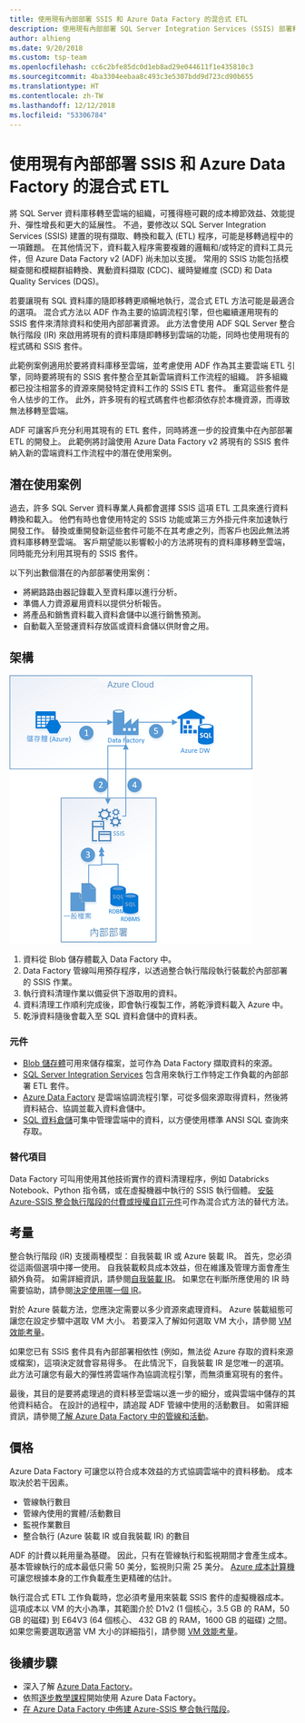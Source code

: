 ```yaml
---
title: 使用現有內部部署 SSIS 和 Azure Data Factory 的混合式 ETL
description: 使用現有內部部署 SQL Server Integration Services (SSIS) 部署和 Azure Data Factory 的混合式 ETL
author: alhieng
ms.date: 9/20/2018
ms.custom: tsp-team
ms.openlocfilehash: cc6c2bfe85dc0d1eb8ad29e044611f1e435810c3
ms.sourcegitcommit: 4ba3304eebaa8c493c3e5307bdd9d723cd90b655
ms.translationtype: HT
ms.contentlocale: zh-TW
ms.lasthandoff: 12/12/2018
ms.locfileid: "53306784"
---
```

# <a name="hybrid-etl-with-existing-on-premises-ssis-and-azure-data-factory"></a>使用現有內部部署 SSIS 和 Azure Data Factory 的混合式 ETL

將 SQL Server 資料庫移轉至雲端的組織，可獲得極可觀的成本樽節效益、效能提升、彈性增長和更大的延展性。 不過，要修改以 SQL Server Integration Services (SSIS) 建置的現有擷取、轉換和載入 (ETL) 程序，可能是移轉過程中的一項難題。 在其他情況下，資料載入程序需要複雜的邏輯和/或特定的資料工具元件，但 Azure Data Factory v2 (ADF) 尚未加以支援。 常用的 SSIS 功能包括模糊查閱和模糊群組轉換、異動資料擷取 (CDC)、緩時變維度 (SCD) 和 Data Quality Services (DQS)。

若要讓現有 SQL 資料庫的隨即移轉更順暢地執行，混合式 ETL 方法可能是最適合的選項。 混合式方法以 ADF 作為主要的協調流程引擎，但也繼續運用現有的 SSIS 套件來清除資料和使用內部部署資源。 此方法會使用 ADF SQL Server 整合執行階段 (IR) 來啟用將現有的資料庫隨即轉移到雲端的功能，同時也使用現有的程式碼和 SSIS 套件。

此範例案例適用於要將資料庫移至雲端，並考慮使用 ADF 作為其主要雲端 ETL 引擎，同時要將現有的 SSIS 套件整合至其新雲端資料工作流程的組織。 許多組織都已投注相當多的資源來開發特定資料工作的 SSIS ETL 套件。 重寫這些套件是令人怯步的工作。 此外，許多現有的程式碼套件也都須依存於本機資源，而導致無法移轉至雲端。

ADF 可讓客戶充分利用其現有的 ETL 套件，同時將進一步的投資集中在內部部署 ETL 的開發上。 此範例將討論使用 Azure Data Factory v2 將現有的 SSIS 套件納入新的雲端資料工作流程中的潛在使用案例。

## <a name="potential-use-cases"></a>潛在使用案例

過去，許多 SQL Server 資料專業人員都會選擇 SSIS 這項 ETL 工具來進行資料轉換和載入。 他們有時也會使用特定的 SSIS 功能或第三方外掛元件來加速執行開發工作。 替換或重開發新這些套件可能不在其考慮之列，而客戶也因此無法將資料庫移轉至雲端。 客戶期望能以影響較小的方法將現有的資料庫移轉至雲端，同時能充分利用其現有的 SSIS 套件。

以下列出數個潛在的內部部署使用案例：

* 將網路路由器記錄載入至資料庫以進行分析。
* 準備人力資源雇用資料以提供分析報告。
* 將產品和銷售資料載入資料倉儲中以進行銷售預測。
* 自動載入至營運資料存放區或資料倉儲以供財會之用。

## <a name="architecture"></a>架構

![概述使用 Azure Data Factory 的混合式 ETL 程序架構][architecture-diagram]

1. 資料從 Blob 儲存體載入 Data Factory 中。
2. Data Factory 管線叫用預存程序，以透過整合執行階段執行裝載於內部部署的 SSIS 作業。
3. 執行資料清理作業以備妥供下游取用的資料。
4. 資料清理工作順利完成後，即會執行複製工作，將乾淨資料載入 Azure 中。
5. 乾淨資料隨後會載入至 SQL 資料倉儲中的資料表。

### <a name="components"></a>元件

* [Blob 儲存體][docs-blob-storage]可用來儲存檔案，並可作為 Data Factory 擷取資料的來源。
* [SQL Server Integration Services][docs-ssis] 包含用來執行工作特定工作負載的內部部署 ETL 套件。
* [Azure Data Factory][docs-data-factory] 是雲端協調流程引擎，可從多個來源取得資料，然後將資料結合、協調並載入資料倉儲中。
* [SQL 資料倉儲][docs-sql-data-warehouse]可集中管理雲端中的資料，以方便使用標準 ANSI SQL 查詢來存取。

### <a name="alternatives"></a>替代項目

Data Factory 可叫用使用其他技術實作的資料清理程序，例如 Databricks Notebook、Python 指令碼，或在虛擬機器中執行的 SSIS 執行個體。 [安裝 Azure-SSIS 整合執行階段的付費或授權自訂元件](/azure/data-factory/how-to-develop-azure-ssis-ir-licensed-components)可作為混合式方法的替代方法。

## <a name="considerations"></a>考量

整合執行階段 (IR) 支援兩種模型：自我裝載 IR 或 Azure 裝載 IR。 首先，您必須從這兩個選項中擇一使用。 自我裝載較具成本效益，但在維護及管理方面會產生額外負荷。 如需詳細資訊，請參閱[自我裝載 IR](/azure/data-factory/concepts-integration-runtime#self-hosted-integration-runtime)。 如果您在判斷所應使用的 IR 時需要協助，請參閱[決定使用哪一個 IR](/azure/data-factory/concepts-integration-runtime#determining-which-ir-to-use)。

對於 Azure 裝載方法，您應決定需要以多少資源來處理資料。 Azure 裝載組態可讓您在設定步驟中選取 VM 大小。 若要深入了解如何選取 VM 大小，請參閱 [VM 效能考量](/azure/cloud-services/cloud-services-sizes-specs#performance-considerations)。

如果您已有 SSIS 套件具有內部部署相依性 (例如，無法從 Azure 存取的資料來源或檔案)，這項決定就會容易得多。 在此情況下，自我裝載 IR 是您唯一的選項。 此方法可讓您有最大的彈性將雲端作為協調流程引擎，而無須重寫現有的套件。

最後，其目的是要將處理過的資料移至雲端以進一步的細分，或與雲端中儲存的其他資料結合。 在設計的過程中，請追蹤 ADF 管線中使用的活動數目。 如需詳細資訊，請參閱[了解 Azure Data Factory 中的管線和活動](/azure/data-factory/concepts-pipelines-activities)。

## <a name="pricing"></a>價格

Azure Data Factory 可讓您以符合成本效益的方式協調雲端中的資料移動。 成本取決於若干因素。

* 管線執行數目
* 管線內使用的實體/活動數目
* 監視作業數目
* 整合執行 (Azure 裝載 IR 或自我裝載 IR) 的數目

ADF 的計費以耗用量為基礎。 因此，只有在管線執行和監視期間才會產生成本。 基本管線執行的成本最低只需 50 美分，監視則只需 25 美分。 [Azure 成本計算機](https://azure.microsoft.com/pricing/calculator/)可讓您根據本身的工作負載產生更精確的估計。

執行混合式 ETL 工作負載時，您必須考量用來裝載 SSIS 套件的虛擬機器成本。 這項成本以 VM 的大小為準，其範圍介於 D1v2 (1 個核心，3.5 GB 的 RAM，50 GB 的磁碟) 到 E64V3 (64 個核心、 432 GB 的 RAM，1600 GB 的磁碟) 之間。  如果您需要選取適當 VM 大小的詳細指引，請參閱 [VM 效能考量](/azure/cloud-services/cloud-services-sizes-specs#performance-considerations)。

## <a name="next-steps"></a>後續步驟

* 深入了解 [Azure Data Factory](https://azure.microsoft.com/services/data-factory/)。
* 依照[逐步教學課程](/azure/data-factory/#step-by-step-tutorials)開始使用 Azure Data Factory。
* [在 Azure Data Factory 中佈建 Azure-SSIS 整合執行階段](/azure/data-factory/tutorial-deploy-ssis-packages-azure)。

<!-- links -->
[architecture-diagram]: ./media/architecture-diagram-hybrid-etl-with-adf.png
[small-pricing]: https://azure.com/e/
[medium-pricing]: https://azure.com/e/
[large-pricing]: https://azure.com/e/
[availability]: /azure/architecture/checklist/availability
[resource-groups]: /azure/azure-resource-manager/resource-group-overview
[resiliency]: /azure/architecture/resiliency/
[security]: /azure/security/
[scalability]: /azure/architecture/checklist/scalability
[docs-blob-storage]: /azure/storage/blobs/
[docs-data-factory]: /azure/data-factory/introduction
[docs-resource-groups]: /azure/azure-resource-manager/resource-group-overview
[docs-ssis]: /sql/integration-services/sql-server-integration-services
[docs-sql-data-warehouse]: /azure/sql-data-warehouse/sql-data-warehouse-overview-what-is
